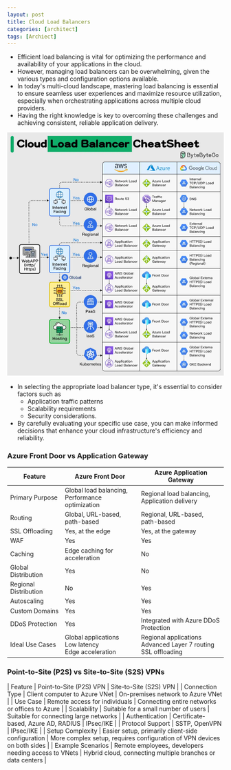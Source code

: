 ```yaml
---
layout: post
title: Cloud Load Balancers
categories: [architect]
tags: [Archiect]
---
```



- Efficient load balancing is vital for optimizing the performance and availability of your applications in the cloud.
- However, managing load balancers can be overwhelming, given the various types and configuration options available.
- In today's multi-cloud landscape, mastering load balancing is essential to ensure seamless user experiences and maximize resource utilization, especially when orchestrating applications across multiple cloud providers. 
- Having the right knowledge is key to overcoming these challenges and achieving consistent, reliable application delivery.


![Load Balancing](/assets/img/architect/cloud-loadbalancer-cheatsheet.webp)

- In selecting the appropriate load balancer type, it's essential to consider factors such as 
    + Application traffic patterns
    + Scalability requirements 
    + Security considerations. 
- By carefully evaluating your specific use case, you can make informed decisions that enhance your cloud infrastructure's efficiency and reliability.


### Azure Front Door vs Application Gateway

| Feature |	Azure Front Door | Azure Application Gateway |
| ------- | ---------------- | ------------------------- |
| Primary Purpose | Global load balancing, <br> Performance optimization | Regional load balancing, <br> Application delivery | 
| Routing | Global, URL-based, path-based | Regional, URL-based, path-based | 
| SSL Offloading | Yes, at the edge | Yes, at the gateway | 
| WAF | Yes | Yes |
| Caching |Edge caching for acceleration | No |
| Global Distribution | Yes | No |
| Regional Distribution | No | Yes |
| Autoscaling | Yes | Yes |
| Custom Domains | Yes | Yes |
| DDoS Protection	| Yes	| Integrated with Azure DDoS Protection |
| Ideal Use Cases | Global applications <br> Low latency <br> Edge acceleration | Regional applications <br> Advanced Layer 7 routing <br> SSL offloading |


### Point-to-Site (P2S) vs Site-to-Site (S2S) VPNs

| Feature | Point-to-Site (P2S) VPN | Site-to-Site (S2S) VPN |
| Connection Type | Client computer to Azure VNet | On-premises network to Azure VNet |
| Use Case | Remote access for individuals | Connecting entire networks or offices to Azure | 
| Scalability | Suitable for a small number of users | Suitable for connecting large networks |
| Authentication | Certificate-based, Azure AD, RADIUS | IPsec/IKE | 
| Protocol Support | SSTP, OpenVPN | IPsec/IKE |
| Setup Complexity | Easier setup, primarily client-side configuration | More complex setup, requires configuration of VPN devices on both sides |
| Example Scenarios | Remote employees, developers needing access to VNets | Hybrid cloud, connecting multiple branches or data centers |
